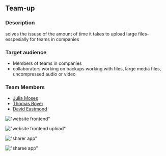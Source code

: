 ## Team-up

### Description
solves the issuse of the amount of time it takes to upload large files- esspesially for teams in companies

### Target audience
- Members of teams in companies
- collaborators working on backups working with files, large media files, uncompressed audio or video

### Team Members
- [Julia Moses](https://github.com/juliamoses)
- [Thomas Boyer](https://github.com/thomas-boyer)
- [David Eastmond](https://github.com/davideastmond)

!["website frontend"](https://github.com/thomas-boyer/team-up/blob/feature/setup/docs/wireframe-frontend.jpg?raw=true)

!["website frontend upload"](https://github.com/thomas-boyer/team-up/blob/feature/setup/docs/wireframe-frontend1.jpg?raw=true)

!["sharer app"](https://github.com/thomas-boyer/team-up/blob/feature/setup/docs/wireframe-sharer.jpg?raw=true)

!["sharee app"](https://github.com/thomas-boyer/team-up/blob/feature/setup/docs/wireframe-sharee.jpg?raw=true)
